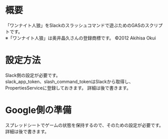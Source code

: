 # 概要
「ワンナイト人狼」をSlackのスラッシュコマンドで遊ぶためのGASのスクリプトです。  
※「ワンナイト人狼」は奥井晶久さんの登録商標です。 ©2012 Akihisa Okui

# 設定方法
Slack側の設定が必要です。  
slack_app_token、slash_command_tokenはSlackから取得し、PropertiesServiceに登録しておきます。
詳細は後で書きます。

# Google側の準備
スプレッドシートでゲームの状態を保持するので、そのための設定が必要です。
詳細は後で書きます。
